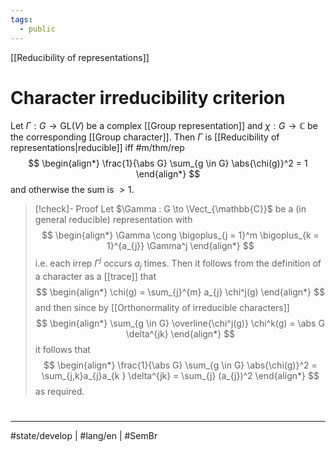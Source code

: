 ```yaml
---
tags:
  - public
---
```

[[Reducibility of representations]]
# Character irreducibility criterion

Let $\Gamma : G \to \mathrm{GL}(V)$ be a complex [[Group representation]] and $\chi : G \to \mathbb{C}$ be the corresponding [[Group character]].
Then $\Gamma$ is [[Reducibility of representations|reducible]] iff #m/thm/rep
$$
\begin{align*}
\frac{1}{\abs G} \sum_{g \in G} \abs{\chi(g)}^2 = 1
\end{align*}
$$
and otherwise the sum is $> 1$.

> [!check]- Proof
> Let $\Gamma : G \to \Vect_{\mathbb{C}}$ be a (in general reducible) representation with
> $$
> \begin{align*}
> \Gamma \cong \bigoplus_{j = 1}^m \bigoplus_{k = 1}^{a_{j}} \Gamma^j
> \end{align*}
> $$
> i.e. each irrep $\Gamma^j$ occurs $a_{j}$ times.
> Then it follows from the definition of a character as a [[trace]] that
> $$
> \begin{align*}
> \chi(g) = \sum_{j}^{m} a_{j} \chi^j(g)
> \end{align*}
> $$
> and then since by [[Orthonormality of irreducible characters]]
> $$
> \begin{align*}
> \sum_{g \in G} \overline{\chi^j(g)} \chi^k(g) = \abs G \delta^{jk}
> \end{align*}
> $$
> it follows that
> $$
> \begin{align*}
> \frac{1}{\abs G} \sum_{g \in G} \abs{\chi(g)}^2 = \sum_{j,k}a_{j}a_{k } \delta^{jk} = \sum_{j} (a_{j})^2
> \end{align*}
> $$
> as required.
> <span class="QED"/>

#
---
#state/develop | #lang/en | #SemBr
